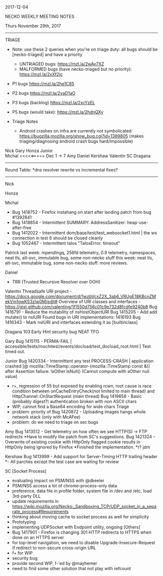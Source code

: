 2017-12-04

NECKO WEEKLY MEETING NOTES

Thurs November 29th, 2017

-----------------------------------------------
TRIAGE
- Note: use these 2 queries when you're on triage duty: all bugs should be [necko-triaged] and have a priority
  - UNTRIAGED bugs: https://mzl.la/2wAv7XZ
  - MALFORMED bugs (have necko-triaged but no priority): https://mzl.la/2xXf2jc

- P1 bugs  https://mzl.la/2he1C85
- P2 bugs  https://mzl.la/2yaD1aO
- P3 bugs  (backlog) https://mzl.la/2xcYzEL
- P5 bugs (would take): https://mzl.la/2hdnQXy

- Triage Notes
    - Android crashes on infra are currently not symbolicated: https://bugzilla.mozilla.org/show_bug.cgi?id=1389805 (makes triaging/diagnosing android crash bugs hard/impossible)

Nick
Gary
Honza
Junior   
Michal  <<<<<===== Dec 1 -> 7
Amy
Daniel
Kershaw
Valentin
SC
Dragana

----------------------------------------------
Round Table:
*dns resolver rewrite vs incremental fixes?


----------------------------------------------

Nick

Honza

Michal
 - Bug 1418752 - Firefox instahang on start after landing patch from bug #1392841
 - Bug 1418854 - Intermittent SUMMARY: AddressSanitizer: heap-use-after-free
 - Bug 1412022 - Intermittent dom/base/test/test_websocket1.html | the ws connection in test 6 should be closed cleanly
 - Bug 1052467 - Intermittent talos "TalosError: timeout"


Patrick
  last week: mpendingq, 256fd telemetry, 0.9 telemetry, namespaces, neat tls, alt-svc, immutable bug, some non-necko stuff
  this week: neat tls, alt-svc, immutable bug, some non-necko stuff. more reviews.

Daniel
 - TRR (Trusted Recursive Resolver over DOH)

Valentin
Threadsafe URI project - https://docs.google.com/document/d/1wzbVcxZ2X_3ab6_VRUgE18KBcnZMekVm1gwKS3zIw0M/edit#
Overview of URI classes and interfaces - https://gist.github.com/valenting/1f1550d756c01c9e732d8fcdfe9240b8
Bug 1416791 - Reduce the mutability of nsHostObjectURI
Bug 1415205 - Add add mutate() to nsIURI
Found bugs in URI implementations: 1416193
Bug 1416343 - Mark nsIURI and interfaces extending it as [builtinclass]

Dragana
103 Early Hint
security bug
NEAT
TFO


Gary
Bug 1415115 - PERMA-FAIL | accessible/tests/mochitest/events/docload/test_docload_root.html | Test timed out.

Junior
Bug 1420334 - Intermittent any test PROCESS-CRASH | application crashed [@ mozilla::TimeStamp::operator-(mozilla::TimeStamp const &)] after Assertion failure: !aOther.IsNull() (Cannot compute with aOther null value)
- r+, regression of 55 but exposed by enabling rcwn, root cause is race condition between onCacheEntryCheck(not limited to main thread) and HttpChannel::OnStartRequest (main thread)
Bug 1419658 - Basic (probably digest?) authentication broken with non ASCII chars
- WIP, cannot find a Base64 encoding for wide chars
Triage
- problem: priority of Bug 1420872 - Uploading images hangs whole network stack (only with McAFee)
- problem: do we need to triage on sec bugs

Amy
Bug 1413512 - Get telemetry on how often we see HTTP(S) -> FTP redirects 
*Have to modify the patch from SC's suggestions.
Bug 1421324 - Overwrite of existing cookie with HttpOnly flagged cookie results in HttpOnly being ignored by Firefox 
*Finished the implementation.
*r? jdm


Kershaw
Bug 1413999 - Add support for Server-Timing HTTP trailing header
*- All parches except the test case are waiting for review

SC
[Socket Process]
- evaluating impact on PSM/NSS with @dkeeler
 - PSM/NSS access a lot of chrome-process-only data
 - preference, data file in profile folder, system file in /dev and /etc, load 3rd-party DLL
- update requirements in https://wiki.mozilla.org/Necko:_Sandboxing_TCP/UDP_socket_in_a_separate_process#Requirements
 - thinking about moving cache to socket process as well for simplicity
- Prototyping
 - implementing UDPSocket with Endpoint utility, ongoing
[Others]
- Bug 1417901 - Firefox is changing 301 HTTP redirects to HTTPS when done on an HTTPS server
 - for top-level navigation, we need to disable Upgrade-Insecure-Request if redirect to non-secure cross-origin URL
 - f+ for WIP
- security bug
 - provide second WIP, f-'ed by @mayhemer
 - need to find some other solution that not play with refcount 
